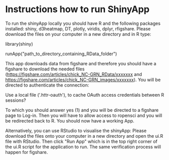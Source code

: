# Instructions how to run ShinyApp

To run the shinyApp locally you should have R and the following packages installed: shiny, d3heatmap, DT, plotly, viridis, dplyr, rfigshare. Please download the files on your computer in a new directory and in R type: 

library(shiny)

runApp("path_to_directory_containing_RData_folder")

This app downloads data from figshare and therefore you should have a figshare to download the needed files (https://figshare.com/articles/chick_NC-GRN_RData/xxxxxxx and https://figshare.com/articles/chick_NC-GRN_images/xxxxxxx). You will be directed to authenticate the connection:

Use a local file ('.httr-oauth'), to cache OAuth access credentials between R sessions?

To which you should answer yes (1) and you will be directed to a figshare page to Log-in. Then you will have to allow access to ropensci and you will be redirected back to R. You should now have a working App. 

Alternatively, you can use RStudio to visualise the shinyApp: Please download the files onto your computer in a new directory and open the ui.R file with RStudio. Then click "Run App" which is in the top right corner of the ui.R script for the application to run. The same verification process will happen for figshare. 
